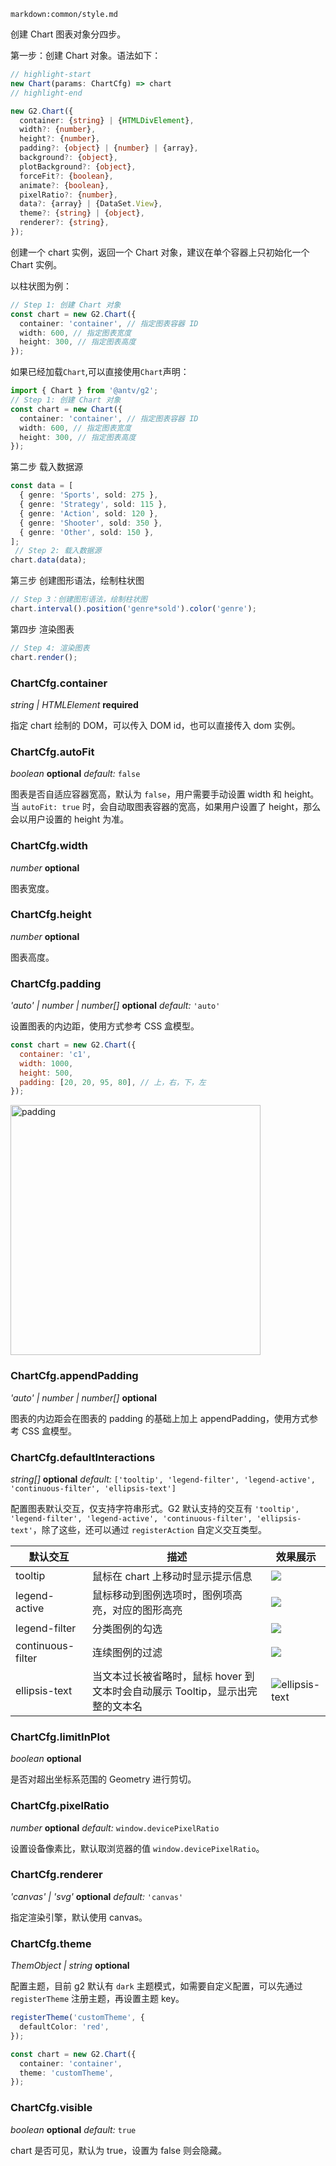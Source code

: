 <!-- ## new Chart() 创建图表对象 -->

`markdown:common/style.md`

<div class='custom-api-docs'>

创建 Chart 图表对象分四步。

第一步：创建 Chart 对象。语法如下：

```ts
// highlight-start
new Chart(params: ChartCfg) => chart
// highlight-end

new G2.Chart({
  container: {string} | {HTMLDivElement},
  width?: {number},
  height?: {number},
  padding?: {object} | {number} | {array},
  background?: {object},
  plotBackground?: {object},
  forceFit?: {boolean},
  animate?: {boolean},
  pixelRatio?: {number},
  data?: {array} | {DataSet.View},
  theme?: {string} | {object},
  renderer?: {string},
});
```
创建一个 chart 实例，返回一个 Chart 对象，建议在单个容器上只初始化一个 Chart 实例。

以柱状图为例：
```ts
// Step 1: 创建 Chart 对象
const chart = new G2.Chart({
  container: 'container', // 指定图表容器 ID
  width: 600, // 指定图表宽度
  height: 300, // 指定图表高度
});
```
如果已经加载`Chart`,可以直接使用`Chart`声明：
```ts
import { Chart } from '@antv/g2';
// Step 1: 创建 Chart 对象
const chart = new Chart({
  container: 'container', // 指定图表容器 ID
  width: 600, // 指定图表宽度
  height: 300, // 指定图表高度
});
```

第二步 载入数据源

```ts
const data = [
  { genre: 'Sports', sold: 275 },
  { genre: 'Strategy', sold: 115 },
  { genre: 'Action', sold: 120 },
  { genre: 'Shooter', sold: 350 },
  { genre: 'Other', sold: 150 },
];
 // Step 2: 载入数据源
chart.data(data);
```

第三步 创建图形语法，绘制柱状图

```ts
// Step 3：创建图形语法，绘制柱状图
chart.interval().position('genre*sold').color('genre');
```

第四步 渲染图表
```ts
// Step 4: 渲染图表
chart.render();
```
### ChartCfg.container

<description> _string | HTMLElement_ **required** </description>

指定 chart 绘制的 DOM，可以传入 DOM id，也可以直接传入 dom 实例。

### ChartCfg.autoFit

<description> _boolean_ **optional** _default:_ `false`</description>

图表是否自适应容器宽高，默认为 `false`，用户需要手动设置 width 和 height。当 `autoFit: true` 时，会自动取图表容器的宽高，如果用户设置了 height，那么会以用户设置的 height 为准。

### ChartCfg.width

<description> _number_ **optional** </description>

图表宽度。

### ChartCfg.height

<description>_number_ **optional** </description>

图表高度。

### ChartCfg.padding

<description> _'auto' | number | number[]_ **optional** _default:_ `'auto'`</description>

设置图表的内边距，使用方式参考 CSS 盒模型。

```js
const chart = new G2.Chart({
  container: 'c1',
  width: 1000,
  height: 500,
  padding: [20, 20, 95, 80], // 上，右，下，左
});
```

<img src='https://gw.alipayobjects.com/mdn/rms_2274c3/afts/img/A*pYwiQrdXGJ8AAAAAAAAAAABkARQnAQ' alt='padding' width='400'/>

### ChartCfg.appendPadding

<description> _'auto' | number | number[]_ **optional**</description>

图表的内边距会在图表的 padding 的基础上加上 appendPadding，使用方式参考 CSS 盒模型。

### ChartCfg.defaultInteractions

<description> _string[]_ **optional**
_default:_ `['tooltip', 'legend-filter', 'legend-active', 'continuous-filter', 'ellipsis-text']`</description>

配置图表默认交互，仅支持字符串形式。G2 默认支持的交互有 `'tooltip', 'legend-filter', 'legend-active', 'continuous-filter', 'ellipsis-text'`，除了这些，还可以通过 `registerAction` 自定义交互类型。

| 默认交互          | 描述                                                                          | 效果展示                                                                                                |
| ----------------- | ----------------------------------------------------------------------------- | ------------------------------------------------------------------------------------------------------- |
| tooltip           | 鼠标在 chart 上移动时显示提示信息                                             | <img src="https://gw.alipayobjects.com/mdn/rms_f5c722/afts/img/A*UMsFRZwIDvMAAAAAAAAAAABkARQnAQ">       |
| legend-active     | 鼠标移动到图例选项时，图例项高亮，对应的图形高亮                              | <img src="https://gw.alipayobjects.com/mdn/rms_f5c722/afts/img/A*fjkTR70h9YAAAAAAAAAAAABkARQnAQ">       |
| legend-filter     | 分类图例的勾选                                                                | <img src="https://gw.alipayobjects.com/mdn/rms_f5c722/afts/img/A*qKwJTbpJLyUAAAAAAAAAAABkARQnAQ">       |
| continuous-filter | 连续图例的过滤                                                                | <img src="https://gw.alipayobjects.com/mdn/rms_f5c722/afts/img/A*pe97RKJM_XAAAAAAAAAAAABkARQnAQ">       |
| ellipsis-text     | 当文本过长被省略时，鼠标 hover 到文本时会自动展示 Tooltip，显示出完整的文本名 | ![ellipsis-text](https://gw.alipayobjects.com/mdn/rms_f5c722/afts/img/A*_zCnRJywLkcAAAAAAAAAAAAAARQnAQ) |

### ChartCfg.limitInPlot

<description> _boolean_ **optional** </description>

是否对超出坐标系范围的 Geometry 进行剪切。

<!--
### ChartCfg.localRefresh
<description> _boolean_  **optional**  _default:_ `true`</description>
是否开启局部刷新，默认开启。

局部刷新目前用起来有很多 bug，建议先不暴露。
-->

### ChartCfg.pixelRatio

<description> _number_ **optional** _default:_ `window.devicePixelRatio`</description>

设置设备像素比，默认取浏览器的值 `window.devicePixelRatio`。

### ChartCfg.renderer

<description> _'canvas' | 'svg'_ **optional** _default:_ `'canvas'`</description>

指定渲染引擎，默认使用 canvas。

### ChartCfg.theme

<description> _ThemObject | string_ **optional**</description>

<!-- TODO 写更详细的 theme 配置项 -->

配置主题，目前 g2 默认有 `dark` 主题模式，如需要自定义配置，可以先通过 `registerTheme` 注册主题，再设置主题 key。

```ts
registerTheme('customTheme', {
  defaultColor: 'red',
});

const chart = new G2.Chart({
  container: 'container',
  theme: 'customTheme',
});
```

### ChartCfg.visible

<description> _boolean_ **optional** _default:_ `true`</description>

chart 是否可见，默认为 true，设置为 false 则会隐藏。

</div>
